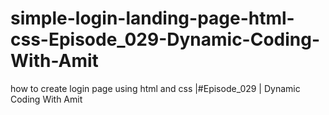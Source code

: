 # simple-login-landing-page-html-css-Episode_029-Dynamic-Coding-With-Amit
how to create login page using html and css |#Episode_029 | Dynamic Coding With Amit
